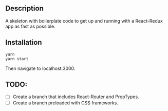 ## Description
A skeleton with boilerplate code to get up and running with a React-Redux app as fast as possible.

## Installation
```
yarn
yarn start
```
Then navigate to localhost:3000.

## TODO:
- [ ] Create a branch that includes React-Router and PropTypes.
- [ ] Create a branch preloaded with CSS frameworks.
